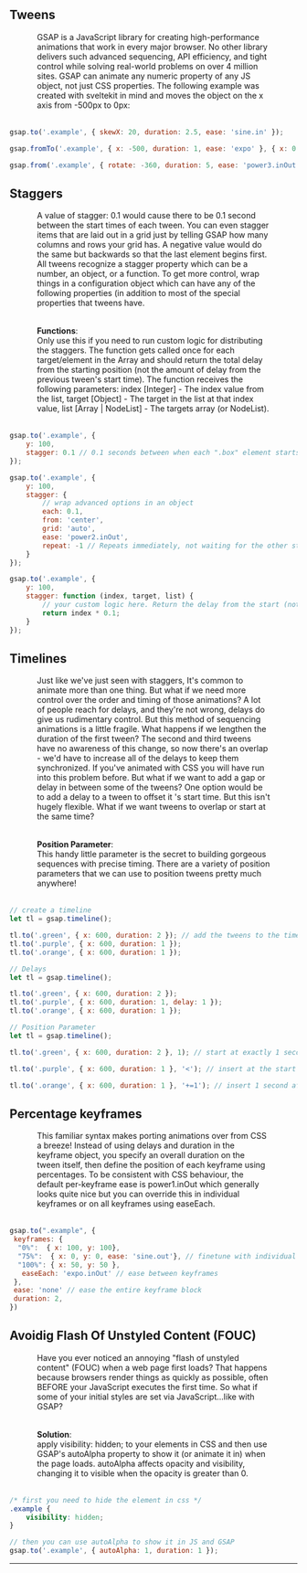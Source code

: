 ## Tweens

<div align="left" style="margin-bottom: 2rem; margin-left: 3rem; margin-right: 3rem;">GSAP is a JavaScript library for creating high-performance animations that work in every major browser. No other library delivers such advanced sequencing, API efficiency, and tight control while solving real-world problems on over 4 million sites. GSAP can animate any numeric property of any JS object, not just CSS properties. The following example was created with sveltekit in mind and moves the object on the x axis from -500px to 0px:</div>

```js
gsap.to('.example', { skewX: 20, duration: 2.5, ease: 'sine.in' });

gsap.fromTo('.example', { x: -500, duration: 1, ease: 'expo' }, { x: 0 });

gsap.from('.example', { rotate: -360, duration: 5, ease: 'power3.inOut' };
```

## Staggers

<div align="left" style="margin-bottom: 2rem; margin-left: 3rem; margin-right: 3rem;">A value of stagger: 0.1 would cause there to be 0.1 second between the start times of each tween. You can even stagger items that are laid out in a grid just by telling GSAP how many columns and rows your grid has. A negative value would do the same but backwards so that the last element begins first. All tweens recognize a stagger property which can be a number, an object, or a function. To get more control, wrap things in a configuration object which can have any of the following properties (in addition to most of the special properties that tweens have.</div>

<div align="left" style="margin-bottom: 2rem; margin-left: 3rem; margin-right: 3rem;"><b>Functions</b>: <br>Only use this if you need to run custom logic for distributing the staggers. The function gets called once for each target/element in the Array and should return the total delay from the starting position (not the amount of delay from the previous tween's start time). The function receives the following parameters: index [Integer] - The index value from the list, target [Object] - The target in the list at that index value, list [Array | NodeList] - The targets array (or NodeList).</div>

```js
gsap.to('.example', {
	y: 100,
	stagger: 0.1 // 0.1 seconds between when each ".box" element starts animating
});

gsap.to('.example', {
	y: 100,
	stagger: {
		// wrap advanced options in an object
		each: 0.1,
		from: 'center',
		grid: 'auto',
		ease: 'power2.inOut',
		repeat: -1 // Repeats immediately, not waiting for the other staggered animations to finish
	}
});

gsap.to('.example', {
	y: 100,
	stagger: function (index, target, list) {
		// your custom logic here. Return the delay from the start (not between each)
		return index * 0.1;
	}
});
```

## Timelines

<div align="left" style="margin-bottom: 2rem; margin-left: 3rem; margin-right: 3rem;">Just like we've just seen with staggers, It's common to animate more than one thing. But what if we need more control over the order and timing of those animations? A lot of people reach for delays, and they're not wrong, delays do give us rudimentary control. But this method of sequencing animations is a little fragile. What happens if we lengthen the duration of the first tween? The second and third tweens have no awareness of this change, so now there's an overlap - we'd have to increase all of the delays to keep them synchronized. If you've animated with CSS you will have run into this problem before. But what if we want to add a gap or delay in between some of the tweens? One option would be to add a delay to a tween to offset it 's start time. But this isn't hugely flexible. What if we want tweens to overlap or start at the same time?</div>

<div align="left" style="margin-bottom: 2rem; margin-left: 3rem; margin-right: 3rem;"><b>Position Parameter</b>:<br>This handy little parameter is the secret to building gorgeous sequences with precise timing. There are a variety of position parameters that we can use to position tweens pretty much anywhere!</div>

```js
// create a timeline
let tl = gsap.timeline();

tl.to('.green', { x: 600, duration: 2 }); // add the tweens to the timeline - Note we're using tl.to not gsap.to
tl.to('.purple', { x: 600, duration: 1 });
tl.to('.orange', { x: 600, duration: 1 });

// Delays
let tl = gsap.timeline();

tl.to('.green', { x: 600, duration: 2 });
tl.to('.purple', { x: 600, duration: 1, delay: 1 });
tl.to('.orange', { x: 600, duration: 1 });

// Position Parameter
let tl = gsap.timeline();

tl.to('.green', { x: 600, duration: 2 }, 1); // start at exactly 1 second into the timeline (absolute)

tl.to('.purple', { x: 600, duration: 1 }, '<'); // insert at the start of the previous animation

tl.to('.orange', { x: 600, duration: 1 }, '+=1'); // insert 1 second after the end of the timeline (a gap)
```

## Percentage keyframes

<div align="left" style="margin-bottom: 2rem; margin-left: 3rem; margin-right: 3rem;">This familiar syntax makes porting animations over from CSS a breeze! Instead of using delays and duration in the keyframe object, you specify an overall duration on the tween itself, then define the position of each keyframe using percentages. To be consistent with CSS behaviour, the default per-keyframe ease is power1.inOut which generally looks quite nice but you can override this in individual keyframes or on all keyframes using easeEach.</div>

```js
gsap.to(".example", {
 keyframes: {
  "0%":  { x: 100, y: 100},
  "75%":  { x: 0, y: 0, ease: 'sine.out'}, // finetune with individual eases
  "100%": { x: 50, y: 50 },
   easeEach: 'expo.inOut' // ease between keyframes
 },
 ease: 'none' // ease the entire keyframe block
 duration: 2,
})
```

## Avoidig Flash Of Unstyled Content (FOUC)

<div align="left" style="margin-bottom: 2rem; margin-left: 3rem; margin-right: 3rem;">Have you ever noticed an annoying "flash of unstyled content" (FOUC) when a web page first loads? That happens because browsers render things as quickly as possible, often BEFORE your JavaScript executes the first time. So what if some of your initial styles are set via JavaScript...like with GSAP?</div>

<div align="left" style="margin-bottom: 2rem; margin-left: 3rem; margin-right: 3rem;"><b>Solution</b>: <br>apply visibility: hidden; to your elements in CSS and then use GSAP's autoAlpha property to show it (or animate it in) when the page loads. autoAlpha affects opacity and visibility, changing it to visible when the opacity is greater than 0.</div>

```css
/* first you need to hide the element in css */
.example {
	visibility: hidden;
}
```

```js
// then you can use autoAlpha to show it in JS and GSAP
gsap.to('.example', { autoAlpha: 1, duration: 1 });
```

---
